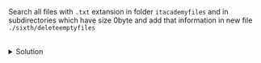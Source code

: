 Search all files with `.txt` extansion in folder `itacademyfiles` and in subdirectories which have size 0byte and 
add that information in new file `./sixth/deleteemptyfiles`

<br>

<details>
<summary>Solution</summary>

```
find -name "*txt" -type f -size 0b > ./sixth/deleteemptyfiles
```{{exec}}
</details>
